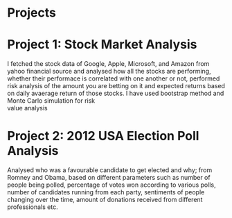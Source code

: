 # Projects
  
# Project 1: Stock Market Analysis 
  I fetched the stock data of Google, Apple, Microsoft, and Amazon from yahoo financial source and analysed how all the stocks are 
  performing, whether their performace is correlated with one another or not, performed risk analysis of the amount you are betting on it 
  and expected returns based on daily avaerage return of those stocks. I have used bootstrap method and Monte Carlo simulation for risk     
  value analysis
  
# Project 2: 2012 USA Election Poll Analysis
  Analysed who was a favourable candidate to get elected and why; from Romney and Obama, based on different parameters such as number of 
  people being polled, percentage of votes won according to various polls, number of candidates running from each party, sentiments of 
  people changing over the time, amount of donations received from different professionals etc.
